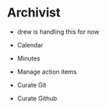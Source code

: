 # Archivist

* drew is handling this for now

* Calendar
* Minutes
* Manage action items
* Curate Git
* Curate Github 

